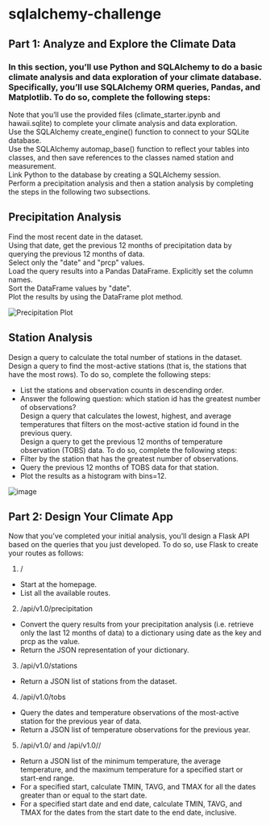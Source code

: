 # sqlalchemy-challenge

## Part 1: Analyze and Explore the Climate Data      

### In this section, you’ll use Python and SQLAlchemy to do a basic climate analysis and data exploration of your climate database. Specifically, you’ll use SQLAlchemy ORM queries, Pandas, and Matplotlib. To do so, complete the following steps:    

Note that you’ll use the provided files (climate_starter.ipynb and hawaii.sqlite) to complete your climate analysis and data exploration.     
Use the SQLAlchemy create_engine() function to connect to your SQLite database.     
Use the SQLAlchemy automap_base() function to reflect your tables into classes, and then save references to the classes named station and measurement.      
Link Python to the database by creating a SQLAlchemy session.     
Perform a precipitation analysis and then a station analysis by completing the steps in the following two subsections.      

## Precipitation Analysis

Find the most recent date in the dataset.     
Using that date, get the previous 12 months of precipitation data by querying the previous 12 months of data.     
Select only the "date" and "prcp" values.     
Load the query results into a Pandas DataFrame. Explicitly set the column names.      
Sort the DataFrame values by "date".      
Plot the results by using the DataFrame plot method.            
 
![Precipitation Plot](https://user-images.githubusercontent.com/124622137/236600584-e1d91675-eb14-476b-aafb-0dc132cd139f.png)


## Station Analysis
Design a query to calculate the total number of stations in the dataset.      
Design a query to find the most-active stations (that is, the stations that have the most rows). To do so, complete the following steps:      
- List  the stations and observation counts in descending order.      
- Answer the following question: which station id has the greatest number of observations?      
Design a query that calculates the lowest, highest, and average temperatures that filters on the most-active station id found in the previous query.      
Design a query to get the previous 12 months of temperature observation (TOBS) data. To do so, complete the following steps:      
- Filter by the station that has the greatest number of observations.     
- Query the previous 12 months of TOBS data for that station.     
- Plot the results as a histogram with bins=12.            

![image](https://user-images.githubusercontent.com/124622137/236600842-03ed3f96-7132-40fe-8fcd-5b951c58800d.png)

## Part 2: Design Your Climate App


Now that you’ve completed your initial analysis, you’ll design a Flask API based on the queries that you just developed. To do so, use Flask to create your routes as follows:
1. /
- Start at the homepage.      
- List all the available routes.      

2. /api/v1.0/precipitation
- Convert the query results from your precipitation analysis (i.e. retrieve only the last 12 months of data) to a dictionary using date as the key and prcp as the value.
- Return the JSON representation of your dictionary.

3. /api/v1.0/stations
- Return a JSON list of stations from the dataset.

4. /api/v1.0/tobs
- Query the dates and temperature observations of the most-active station for the previous year of data.
- Return a JSON list of temperature observations for the previous year.

5. /api/v1.0/<start> and /api/v1.0/<start>/<end>
- Return a JSON list of the minimum temperature, the average temperature, and the maximum temperature for a specified start or start-end range.
- For a specified start, calculate TMIN, TAVG, and TMAX for all the dates greater than or equal to the start date.
- For a specified start date and end date, calculate TMIN, TAVG, and TMAX for the dates from the start date to the end date, inclusive.






